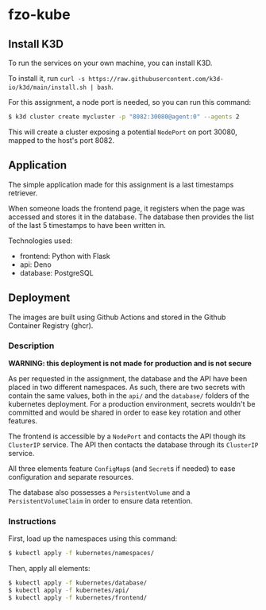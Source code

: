 # fzo-kube

## Install K3D

To run the services on your own machine, you can install K3D.

To install it, run `curl -s https://raw.githubusercontent.com/k3d-io/k3d/main/install.sh | bash`.

For this assignment, a node port is needed, so you can run this command:

```sh
$ k3d cluster create mycluster -p "8082:30080@agent:0" --agents 2
```

This will create a cluster exposing a potential `NodePort` on port 30080, mapped to the host's port 8082.

## Application

The simple application made for this assignment is a last timestamps retriever.

When someone loads the frontend page, it registers when the page was accessed and stores it in the database.
The database then provides the list of the last 5 timestamps to have been written in.

Technologies used:

- frontend: Python with Flask
- api: Deno
- database: PostgreSQL

## Deployment

The images are built using Github Actions and stored in the Github Container Registry (ghcr).

### Description

__WARNING: this deployment is not made for production and is not secure__

As per requested in the assignment, the database and the API have been placed in two different namespaces. As such,
there are two secrets with contain the same values, both in the `api/` and the `database/` folders of the kubernetes deployment.
For a production environment, secrets wouldn't be committed and would be shared in order to ease key rotation and other features.

The frontend is accessible by a `NodePort` and contacts the API though its `ClusterIP` service.
The API then contacts the database through its `ClusterIP` service.

All three elements feature `ConfigMap`s (and `Secret`s if needed) to ease configuration and separate resources.

The database also possesses a `PersistentVolume` and a `PersistentVolumeClaim` in order to ensure data retention.

### Instructions

First, load up the namespaces using this command:

```sh
$ kubectl apply -f kubernetes/namespaces/
```

Then, apply all elements:

```sh
$ kubectl apply -f kubernetes/database/
$ kubectl apply -f kubernetes/api/
$ kubectl apply -f kubernetes/frontend/
```